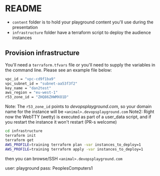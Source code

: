 # README

* `content` folder is to hold your playground content you'll use during the presentation
* `infrastructure` folder have a terraform script to deploy the audience instances

## Provision infrastructure

You'll need a `terraform.tfvars` file or you'll need to supply the variables in the command line. Please see an example file below:

```bash
vpc_id = "vpc-cd9f1ba9"
vpc_subnet_id = "subnet-aa53f3f2"
key_name = "dan2test"
aws_region = "eu-west-1"
r53_zone_id = "ZHQ86ZHWMXO1D"
```

Note: The `r53_zone_id` points to *devopsplayground.com*, so your domain name for the instance will be `<animal>.devopsplayground.com`
Note2: Right now the WebTTY (wetty) is executed as part of a user_data script, and if you restart the instance it won't restart (PR-s welcome)

```bash
cd infrastructure
terraform init
terraform get
AWS_PROFILE=training terraform plan -var instances_to_deploy=1
AWS_PROFILE=training terraform apply -var instances_to_deploy=1

```

then you can browse/SSH `<animal>.devopsplayground.com`

user: playground
pass: PeoplesComputers1